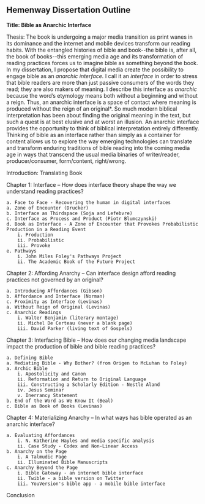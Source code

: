 ## Hemenway Dissertation Outline ##

**Title: Bible as Anarchic Interface**

Thesis: The book is undergoing a major media transition as print wanes in its dominance and the internet and mobile devices transform our reading habits. With the entangled histories of bible and book--the bible is, after all, the book of books--this emerging media age and its transformation of reading practices forces us to imagine bible as something beyond the book. In my dissertation, I propose that digital media create the possibility to engage bible as an *anarchic interface.* I call it an *interface* in order to stress that bible readers are more than just passive consumers of the words they read; they are also makers of meaning. I describe this interface as *anarchic* because the word’s etymology means both without a beginning and without a reign. Thus, an anarchic interface is a space of contact where meaning is produced without the reign of an original*. So much modern biblical interpretation has been about finding the original meaning in the text, but such a quest is at best elusive and at worst an illusion. An anarchic interface provides the opportunity to think of biblical interpretation entirely differently. Thinking of bible as an interface rather than simply as a container for content allows us to explore the way emerging technologies can translate and transform enduring traditions of bible reading into the coming media age in ways that transcend the usual media binaries of writer/reader, producer/consumer, form/content, right/wrong.

Introduction: Translating Book

Chapter 1: Interface – How does interface theory shape the way we understand reading practices?

    a. Face to Face - Recovering the human in digital interfaces
    a. Zone of Encounter (Drucker)
    b. Interface as Thirdspace (Soja and Lefebvre)
    c. Interface as Process and Product (Piotr Blumczynski)
    d. Book as Interface - A Zone of Encounter that Provokes Probabilistic Production in a Reading Event
        i. Production
        ii. Probabilistic
        iii. Provoke
    e. Pathways
        i. John Miles Foley's Pathways Project
        ii. The Academic Book of the Future Project
         
Chapter 2: Affording Anarchy – Can interface design afford reading practices not governed by an original?

    a. Introducing Affordances (Gibson)
    b. Affordance and Interface (Norman)
    c. Proximity as Interface (Levinas)
    a. Without Reign of Original (Levinas)
    c. Anarchic Readings
        i. Walter Benjamin (literary montage)
        ii. Michel De Certeau (never a blank page)
        iii. David Parker (living text of Gospels)

Chapter 3: Interfacing Bible – How does our changing media landscape impact the production of bible and bible reading practices?

    a. Defining Bible
    a. Mediating Bible - Why Bother? (from Origen to McLuhan to Foley)
    a. Archic Bible
        i. Apostolicity and Canon
        ii. Reformation and Return to Original Language
        iii. Constructing a Scholarly Edition - Nestle Aland
        iv. Jesus Seminar
        v. Inerrancy Statement
    b. End of the Word as We Know It (Beal)
    c. Bible as Book of Books (Levinas)

Chapter 4: Materializing Anarchy – In what ways has bible operated as an anarchic interface?

    a. Evaluating Affordances
        i. N. Katherine Hayles and media specific analysis
        ii. Case Study - Codex and Non-Linear Access
    b. Anarchy on the Page
        i. A Talmudic Page
        ii. Illuminated Bible Manuscripts
    c. Anarchy Beyond the Page
        i. Bible Gateway - an internet bible interface
        ii. Twible - a bible version on Twitter
        iii. YouVersion's bible app - a mobile bible interface

Conclusion
